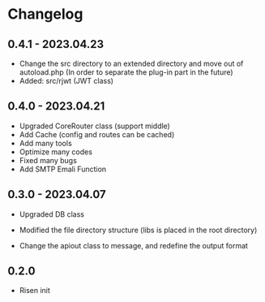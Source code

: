 # Changelog

## 0.4.1 - 2023.04.23

- Change the src directory to an extended directory and move out of autoload.php
  (In order to separate the plug-in part in the future)
- Added: src/rjwt (JWT class)

## 0.4.0 - 2023.04.21

- Upgraded CoreRouter class (support middle)
- Add Cache (config and routes can be cached)
- Add many tools
- Optimize many codes
- Fixed many bugs
- Add SMTP Emali Function

## 0.3.0 - 2023.04.07

- Upgraded DB class

- Modified the file directory structure (libs is placed in the root directory)

- Change the apiout class to message, and redefine the output format

## 0.2.0

- Risen init
